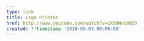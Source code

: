 ```yaml
---
type: link
title: Lego Printer
href: http://www.youtube.com/watch?v=zX09WnGU6ZY
created: !!timestamp '2010-06-03 00:00:00'
---
```

